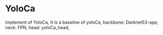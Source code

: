 # YoloCa
implement of YoloCa,
It is a baseline of yoloCa,
backbone: Darknet53-spp,
neck: FPN,
head: yoloCa_head,
